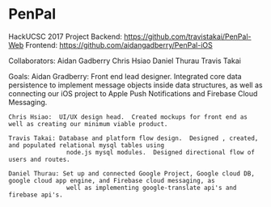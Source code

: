 # PenPal
HackUCSC 2017 Project
Backend: https://github.com/travistakai/PenPal-Web
Frontend: https://github.com/aidangadberry/PenPal-iOS

Collaborators: 
	Aidan Gadberry
	Chris Hsiao
	Daniel Thurau
	Travis Takai


Goals:
	Aidan Gradberry: Front end lead designer.  Integrated core data persistence to implement message objects inside data structures,
					 as well as connecting our iOS project to Apple Push Notifications and Firebase Cloud Messaging.

	Chris Hsiao:  UI/UX design head.  Created mockups for front end as well as creating our minimum viable product.

	Travis Takai: Database and platform flow design.  Designed , created, and populated relational mysql tables using 
					node.js mysql modules.  Designed directional flow of users and routes.

	Daniel Thurau: Set up and connected Google Project, Google cloud DB, google cloud app engine, and Firebase cloud messaging, as
					well as implementing google-translate api's and firebase api's.